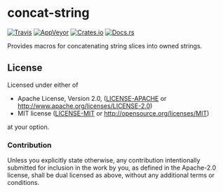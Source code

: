 # concat-string

[![Travis](https://img.shields.io/travis/FaultyRAM/concat-string.svg)][1]
[![AppVeyor](https://img.shields.io/appveyor/ci/FaultyRAM/concat-string.svg)][2]
[![Crates.io](https://img.shields.io/crates/v/concat-string.svg)][3]
[![Docs.rs](https://docs.rs/concat-string/badge.svg)][4]

Provides macros for concatenating string slices into owned strings.

## License

Licensed under either of

* Apache License, Version 2.0,
  ([LICENSE-APACHE](LICENSE-APACHE) or http://www.apache.org/licenses/LICENSE-2.0)
* MIT license ([LICENSE-MIT](LICENSE-MIT) or http://opensource.org/licenses/MIT)

at your option.

### Contribution

Unless you explicitly state otherwise, any contribution intentionally
submitted for inclusion in the work by you, as defined in the Apache-2.0
license, shall be dual licensed as above, without any additional terms or
conditions.

[1]: https://travis-ci.org/FaultyRAM/concat-string
[2]: https://ci.appveyor.com/project/FaultyRAM/concat-string
[3]: https://crates.io/crates/concat-string
[4]: https://docs.rs/concat-string
